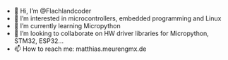 - 👋 Hi, I’m @Flachlandcoder
- 👀 I’m interested in microcontrollers, embedded programming and Linux 
- 🌱 I’m currently learning Micropython
- 💞️ I’m looking to collaborate on HW driver libraries for Micropython, STM32, ESP32...
- 📫 How to reach me: matthias.meuren<at>gmx.de

<!---
Flachlandcoder/Flachlandcoder is a ✨ special ✨ repository because its `README.md` (this file) appears on your GitHub profile.
You can click the Preview link to take a look at your changes.
--->
